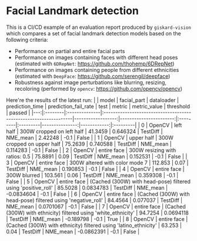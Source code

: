# Facial Landmark detection

This is a CI/CD example of an evaluation report produced by `giskard-vision` which compares a set of facial landmark detection models based on the following criteria:

- Performance on partial and entire facial parts
- Performance on images containing faces with different head poses (estimated with `6DRepNet`: https://github.com/thohemp/6DRepNet)
- Performance on images containing people from different ethnicities (estimated with `DeepFace`: https://github.com/serengil/deepface)
- Robustness against image perturbations like blurring, resizing, recoloring (performed by `opencv`: https://github.com/opencv/opencv)

Here're the results of the latest run:
|    | model   | facial_part   | dataloader                                                       |   prediction_time |   prediction_fail_rate | test     | metric   |   metric_value |   threshold | passed   |
|---:|:--------|:--------------|:-----------------------------------------------------------------|------------------:|-----------------------:|:---------|:---------|---------------:|------------:|:---------|
|  0 | OpenCV  | left half     | 300W cropped on left half                                        |           41.3459 |              0.646324  | TestDiff | NME_mean |      2.42248   |        -0.1 | False    |
|  1 | OpenCV  | upper half    | 300W cropped on upper half                                       |           75.2639 |              0.740588  | TestDiff | NME_mean |      0.114283  |        -0.1 | False    |
|  2 | OpenCV  | entire face   | 300W resizing with ratios: 0.5                                   |           75.8891 |              0.09      | TestDiff | NME_mean |      0.152531  |        -0.1 | False    |
|  3 | OpenCV  | entire face   | 300W altered with color mode 7                                   |          112.853  |              0.07      | TestDiff | NME_mean |      0.190853  |        -0.1 | False    |
|  4 | OpenCV  | entire face   | 300W blurred                                                     |          103.561  |              0.06      | TestDiff | NME_mean |      0.359308  |        -0.1 | False    |
|  5 | OpenCV  | entire face   | (Cached (300W) with head-pose) filtered using 'positive_roll'    |           85.5028 |              0.0834783 | TestDiff | NME_mean |     -0.0834604 |        -0.1 | False    |
|  6 | OpenCV  | entire face   | (Cached (300W) with head-pose) filtered using 'negative_roll'    |           84.4564 |              0.077037  | TestDiff | NME_mean |      0.0701067 |        -0.1 | False    |
|  7 | OpenCV  | entire face   | (Cached (300W) with ethnicity) filtered using 'white_ethnicity'  |           94.7254 |              0.0694118 | TestDiff | NME_mean |     -0.189798  |        -0.1 | True     |
|  8 | OpenCV  | entire face   | (Cached (300W) with ethnicity) filtered using 'latino_ethnicity' |           63.253  |              0.04      | TestDiff | NME_mean |     -0.0862391 |        -0.1 | False    |